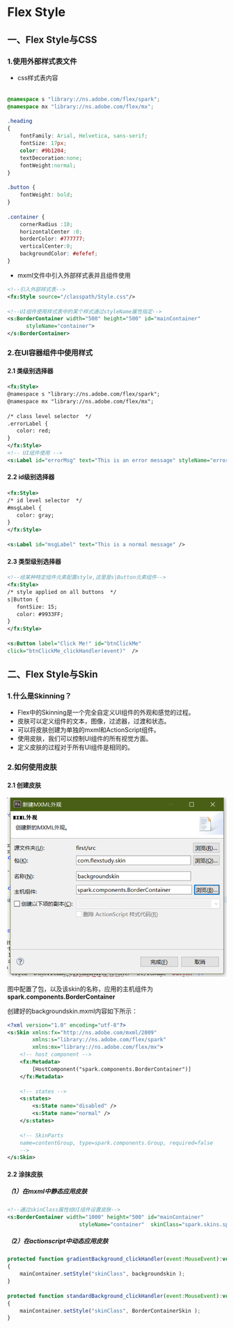 # Flex Style

## 一、Flex Style与CSS

### 1.使用外部样式表文件

* css样式表内容

```css

@namespace s "library://ns.adobe.com/flex/spark";
@namespace mx "library://ns.adobe.com/flex/mx";

.heading
{
	fontFamily: Arial, Helvetica, sans-serif;
	fontSize: 17px;
	color: #9b1204;
	textDecoration:none;
	fontWeight:normal;
}

.button {
	fontWeight: bold;			
}

.container {
	cornerRadius :10;
	horizontalCenter :0;	
	borderColor: #777777;
	verticalCenter:0;
	backgroundColor: #efefef;
}
```

* mxml文件中引入外部样式表并且组件使用

```xml
<!--引入外部样式表-->
<fx:Style source="/classpath/Style.css"/>

<!--UI组件使用样式表中的某个样式通过styleName属性指定-->
<s:BorderContainer width="500" height="500" id="mainContainer" 
      styleName="container"> 
</s:BorderContainer>
```



### 2.在UI容器组件中使用样式

#### 2.1 类级别选择器

```xml
<fx:Style>
@namespace s "library://ns.adobe.com/flex/spark";
@namespace mx "library://ns.adobe.com/flex/mx";

/* class level selector  */
.errorLabel {
   color: red;
}		
</fx:Style>
<!-- UI组件使用 -->
<s:Label id="errorMsg" text="This is an error message" styleName="errorLabel"/>
```

#### 2.2 id级别选择器

```xml
<fx:Style>
/* id level selector  */
#msgLabel {
   color: gray;
}
</fx:Style>

<s:Label id="msgLabel" text="This is a normal message" />
```

#### 2.3 类型级别选择器

```xml
<!--给某种特定组件元素配置style,这里是s|Button元素组件-->
<fx:Style>
/* style applied on all buttons  */
s|Button { 
   fontSize: 15;
   color: #9933FF;
}
</fx:Style>

<s:Button label="Click Me!" id="btnClickMe" 
click="btnClickMe_clickHandler(event)"  />
```

## 二、Flex Style与Skin

### 1.什么是Skinning？

- Flex中的Skinning是一个完全自定义UI组件的外观和感觉的过程。
- 皮肤可以定义组件的文本，图像，过滤器，过渡和状态。
- 可以将皮肤创建为单独的mxml和ActionScript组件。
- 使用皮肤，我们可以控制UI组件的所有视觉方面。
- 定义皮肤的过程对于所有UI组件是相同的。

### 2.如何使用皮肤

#### 2.1 创建皮肤

![fb创建skin](.\img\创建skin.png)

图中配置了包，以及该skin的名称，应用的主机组件为**spark.components.BorderContainer**

创建好的backgroundskin.mxml内容如下所示：

```xml
<?xml version="1.0" encoding="utf-8"?>
<s:Skin xmlns:fx="http://ns.adobe.com/mxml/2009" 
		xmlns:s="library://ns.adobe.com/flex/spark" 
		xmlns:mx="library://ns.adobe.com/flex/mx">
	<!-- host component -->
	<fx:Metadata>
		[HostComponent("spark.components.BorderContainer")]
	</fx:Metadata>
	
	<!-- states -->
	<s:states>
		<s:State name="disabled" />
		<s:State name="normal" />
	</s:states>
	
	<!-- SkinParts
	name=contentGroup, type=spark.components.Group, required=false
	-->
</s:Skin>
```

#### 2.2 涂抹皮肤

##### （1）在mxml中静态应用皮肤

```xml
<!--通过skinClass属性给UI组件设置皮肤-->
<s:BorderContainer width="1000" height="500" id="mainContainer" 
					   styleName="container"  skinClass="spark.skins.spark.BorderContainerSkin">
```

##### （2）在actionscript中动态应用皮肤

```javascript
protected function gradientBackground_clickHandler(event:MouseEvent):void 
{
    mainContainer.setStyle("skinClass", backgroundskin );
}

protected function standardBackground_clickHandler(event:MouseEvent):void
{
    mainContainer.setStyle("skinClass", BorderContainerSkin );
}
```

